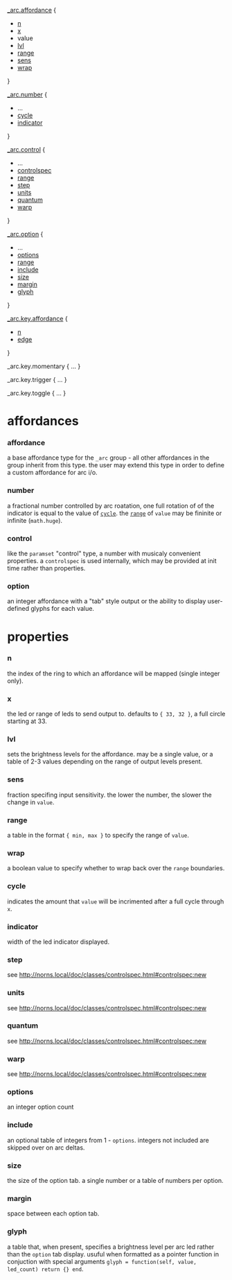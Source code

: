 [_arc.affordance](#affordance) {
  - [n](#x)
  - [x](#x)
  - value
  - [lvl](#lvl)
  - [range](#range)
  - [sens](#sens)
  - [wrap](#wrap)

}

[_arc.number](#number) {
  - ...
  - [cycle](#cycle)
  - [indicator](#indicator)
  
}

[_arc.control](#control) {
  - ...
  - [controlspec](#controlspec)
  - [range](#range)
  - [step](#step)
  - [units](#units)
  - [quantum](#quantum)
  - [warp](#warp)
  
}

[_arc.option](#option) {
  - ...
  - [options](#options)
  - [range](#range)
  - [include](#include)
  - [size](#size)
  - [margin](#margin)
  - [glyph](#glyph)

}

[_arc.key.affordance](#key) {
  - [n](#n)
  - [edge](../doc/grid.md#edge)

}

_arc.key.momentary { ... }

_arc.key.trigger { ... }

_arc.key.toggle { ... }

# affordances

### affordance

a base affordance type for the `_arc` group - all other affordances in the group inherit from this type. the user may extend this type in order to define a custom affordance for arc i/o.

### number

a fractional number controlled by arc roatation, one full rotation of of the indicator is equal to the value of [`cycle`](#cycle). the [`range`](#range) of `value` may be fininite or infinite (`math.huge`).

### control

like the `paramset` "control" type, a number with musicaly convenient properties. a `controlspec` is used internally, which may be provided at init time rather than properties.

### option

an integer affordance with a "tab" style output or the ability to display user-defined glyphs for each value.

# properties

### n

the index of the ring to which an affordance will be mapped (single integer only).

### x

the led or range of leds to send output to. defaults to `{ 33, 32 }`, a full circle starting at 33.

### lvl

sets the brightness levels for the affordance. may be a single value, or a table of 2-3 values depending on the range of output levels present.

### sens

fraction specifing input sensitivity. the lower the number, the slower the change in `value`.

### range

a table in the format `{ min, max }` to specify the range of `value`.

### wrap

a boolean value to specify whether to wrap back over the `range` boundaries.

### cycle

indicates the amount that `value` will be incrimented after a full cycle through `x`.

### indicator

width of the led indicator displayed.

### step

see http://norns.local/doc/classes/controlspec.html#controlspec:new

### units

see http://norns.local/doc/classes/controlspec.html#controlspec:new

### quantum

see http://norns.local/doc/classes/controlspec.html#controlspec:new

### warp

see http://norns.local/doc/classes/controlspec.html#controlspec:new

### options 

an integer option count

### include

an optional table of integers from 1 - `options`. integers not included are skipped over on arc deltas.

### size

the size of the option tab. a single number or a table of numbers per option.

### margin

space between each option tab.

### glyph

a table that, when present, specifies a brightness level per arc led rather than the `option` tab display. usuful when formatted as a pointer function in conjuction with special arguments `glyph = function(self, value, led_count) return {} end`.

